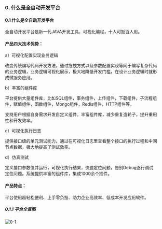 ### 0. 什么是全自动开发平台

#### 0.1 什么是全自动开发平台

全自动开发平台是新一代JAVA开发工具，可视化编程，十人可抵百人用。

#### 产品四大技术优势：

a）可视化配置实现业务逻辑

改变传统编写代码开发方法，通过拖拽方式以及参数配置实现等同于编写复杂代码的业务逻辑，业务逻辑可视化展示，极大地降低开发门槛，在设计业务逻辑时就形成微服务应用。

b）丰富的组件库

平台提供大量组件库，比如SQL组件，事务组件，上传组件，下载组件，子流程组件，赋值组件，函数组件，Mongo组件，Redis组件，HTTP组件等。

支持用户根据自身需求开发自定义组件，丰富组件库，减少重复造轮子，提升重用性和开发效率。

c）可视化执行日志

提供接口级的单元测试能力，通过在可视化日志里查看整个接口的执行过程和中间节点数据，极大地提高了测试效率。

d）仿真测试

定义接口参数值并运行，可视化执行结果，快速定位问题，告别Debug逐行调试定位问题。系统提供丰富的组件库，集成1000余个插件。

#### 产品特点：

平台使用超轻松便利、上手零负担、助力企业高效率、低成本开发应用软件。

##### 0.1.1 平台全景图

![0-1](https://www.feisuanyz.com/fsimage/ks-image/ks_0-1_img.png)
